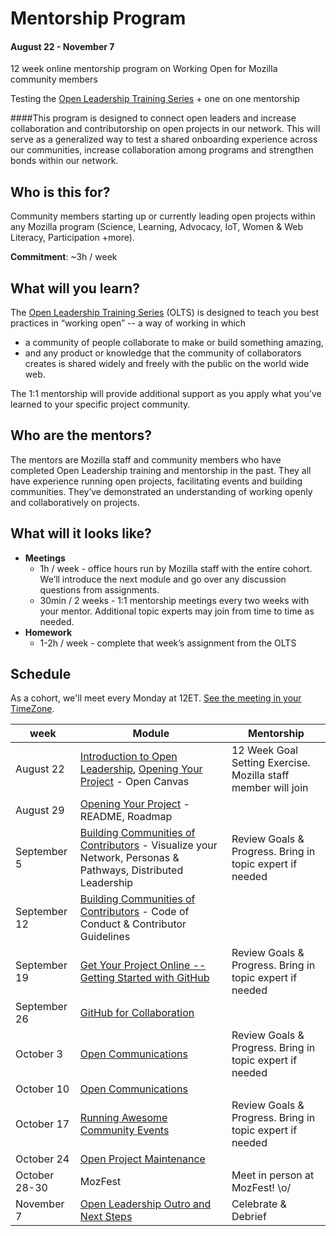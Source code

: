 # Mentorship Program
#### August 22 - November 7
12 week online mentorship program on Working Open for Mozilla community members

Testing the [Open Leadership Training Series](https://docs.google.com/document/d/1XCfmtvn6pV9Q20f5brbO6fkm7crfXcEXDF2nRsgo1o0/edit) + one on one mentorship


####This program is designed to connect open leaders and increase collaboration and contributorship on open projects in our network. This will serve as a generalized way to test a shared onboarding experience across our communities, increase collaboration among programs and strengthen bonds within our network.

## Who is this for?
Community members starting up or currently leading open projects within any Mozilla program (Science, Learning, Advocacy, IoT, Women & Web Literacy, Participation +more).

**Commitment**: ~3h / week

## What will you learn?
The [Open Leadership Training Series](https://docs.google.com/document/d/1XCfmtvn6pV9Q20f5brbO6fkm7crfXcEXDF2nRsgo1o0/edit) (OLTS) is designed to teach you best practices in  “working open” -- a way of working in which
* a community of people collaborate to make or build something amazing,
* and any product or knowledge that the community of collaborators creates is shared widely and freely with the public on the world wide web.

The 1:1 mentorship will provide additional support as you apply what you’ve learned to your specific project community.

## Who are the mentors?
The mentors are Mozilla staff and community members who have completed Open Leadership training and mentorship in the past. They all have experience running open projects, facilitating events and building communities. They’ve demonstrated an understanding of working openly and collaboratively on projects.


## What will it looks like?
* **Meetings**
  * 1h / week - office hours run by Mozilla staff with the entire cohort. We’ll introduce the next module and go over any discussion questions from assignments.
  * 30min / 2 weeks - 1:1 mentorship meetings every two weeks with your mentor. Additional topic experts may join from time to time as needed.
* **Homework**
  * 1-2h / week - complete that week’s assignment from the OLTS

## Schedule

As a cohort, we'll meet every Monday at 12ET. [See the meeting in your TimeZone](http://arewemeetingyet.com/Toronto/2016-08-22/12:00/w/Project%20Mentorship).

week | Module | Mentorship
--- | --- | ---
August 22 | [Introduction to Open Leadership](https://drive.google.com/open?id=0BytjEIvMn7SRcWVpcF9SdFB3LTQ), [Opening Your Project](https://drive.google.com/open?id=0BytjEIvMn7SRdmk4N2ViN0M3cEE) - Open Canvas | 12 Week Goal Setting Exercise. Mozilla staff member will join
August 29 | [Opening Your Project](https://drive.google.com/open?id=0BytjEIvMn7SRdmk4N2ViN0M3cEE) - README, Roadmap
September 5 | [Building Communities of Contributors](https://drive.google.com/folderview?id=0BytjEIvMn7SRbm1kZXZTWFZFTGs&usp=sharing) - Visualize your Network, Personas & Pathways, Distributed Leadership | Review Goals & Progress. Bring in topic expert if needed
September 12 | [Building Communities of Contributors](https://drive.google.com/folderview?id=0BytjEIvMn7SRbm1kZXZTWFZFTGs&usp=sharing) - Code of Conduct & Contributor Guidelines
September 19 | [Get Your Project Online -- Getting Started with GitHub](https://drive.google.com/open?id=0BytjEIvMn7SRNXVUVEFVTnVRZ0k) | Review Goals & Progress. Bring in topic expert if needed
September 26 | [GitHub for Collaboration](https://drive.google.com/open?id=0BytjEIvMn7SRVzR1bkc5RVZyNnM)
October 3 | [Open Communications](https://drive.google.com/open?id=0BytjEIvMn7SRWEQxelhLeERYbWs) | Review Goals & Progress. Bring in topic expert if needed
October 10 | [Open Communications](https://drive.google.com/open?id=0BytjEIvMn7SRWEQxelhLeERYbWs)
October 17 | [Running Awesome Community Events](https://drive.google.com/open?id=0BytjEIvMn7SRaldGRUJpTk5TQ1E) | Review Goals & Progress. Bring in topic expert if needed
October 24 | [Open Project Maintenance](https://drive.google.com/open?id=0BytjEIvMn7SRM0RVT3Z1NjctQ2s)
October 28-30 | MozFest | Meet in person at MozFest! \o/
November 7 | [Open Leadership Outro and Next Steps](https://drive.google.com/open?id=0BytjEIvMn7SRakRpYS1FaVY4RHc) | Celebrate & Debrief

